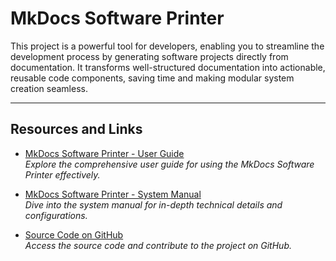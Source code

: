 # MkDocs Software Printer

This project is a powerful tool for developers, enabling you to streamline the development process by generating software projects directly from documentation. It transforms well-structured documentation into actionable, reusable code components, saving time and making modular system creation seamless.

---

## Resources and Links

- [MkDocs Software Printer - User Guide](https://spirit-riddle.github.io/mkdocs-software-printer/)  
  *Explore the comprehensive user guide for using the MkDocs Software Printer effectively.*

- [MkDocs Software Printer - System Manual](https://spirit-riddle.github.io/mkdocs-software-printer/system/)  
  *Dive into the system manual for in-depth technical details and configurations.*

- [Source Code on GitHub](https://github.com/spirit-riddle/mkdocs-software-printer)  
  *Access the source code and contribute to the project on GitHub.*
